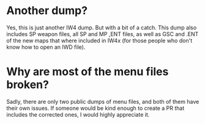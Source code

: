 # Another dump?
Yes, this is just another IW4 dump. But with a bit of a catch. This dump also includes SP weapon files, all SP and MP ,ENT files, as well as GSC and .ENT of the new maps that where included in IW4x (for those people who don't know how to open an IWD file).

# Why are most of the menu files broken?
Sadly, there are only two public dumps of menu files, and both of them have their own issues. If someone would be kind enough to create a PR that includes the corrected ones, I would highly appreciate it.